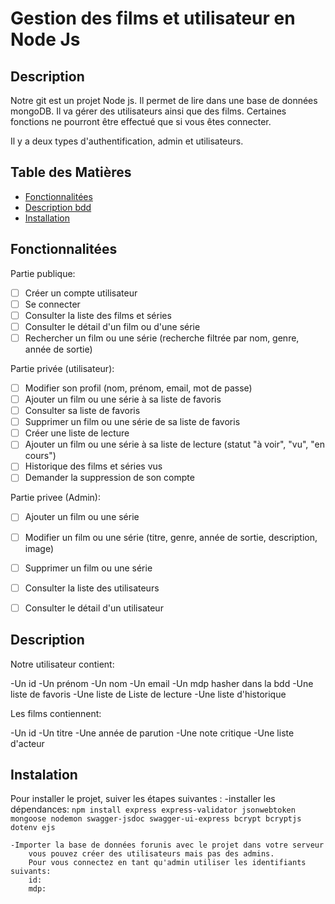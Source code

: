# Gestion des films et utilisateur en Node Js

## Description
Notre git est un projet Node js. Il permet de lire dans une base de données mongoDB. Il va gérer des utilisateurs ainsi que des films. Certaines fonctions ne pourront être effectué que si vous êtes connecter.

Il y a deux types d'authentification, admin et utilisateurs.

## Table des Matières
- [Fonctionnalitées](#fonctionnalité)
- [Description bdd](#description)
- [Installation](#installation)

## Fonctionnalitées

Partie publique:

- [ ] Créer un compte utilisateur
- [ ] Se connecter
- [ ] Consulter la liste des films et séries
- [ ] Consulter le détail d'un film ou d'une série
- [ ] Rechercher un film ou une série (recherche filtrée par nom, genre, année de sortie)

Partie privée (utilisateur):

- [ ] Modifier son profil (nom, prénom, email, mot de passe)
- [ ] Ajouter un film ou une série à sa liste de favoris
- [ ] Consulter sa liste de favoris
- [ ] Supprimer un film ou une série de sa liste de favoris
- [ ] Créer une liste de lecture
- [ ] Ajouter un film ou une série à sa liste de lecture (statut "à voir", "vu", "en cours")
- [ ] Historique des films et séries vus
- [ ] Demander la suppression de son compte

Partie privee (Admin):

- [ ] Ajouter un film ou une série
- [ ] Modifier un film ou une série (titre, genre, année de sortie, description, image)
- [ ] Supprimer un film ou une série
- [ ] Consulter la liste des utilisateurs
- [ ] Consulter le détail d'un utilisateur


## Description

Notre utilisateur contient:

-Un id
-Un prénom
-Un nom
-Un email
-Un mdp hasher dans la bdd
-Une liste de favoris
-Une liste de Liste de lecture
-Une liste d'historique

Les films contiennent:

-Un id
-Un titre
-Une année de parution
-Une note critique
-Une liste d'acteur

## Instalation

Pour installer le projet, suiver les étapes suivantes : 
    -installer les dépendances:
    ```npm install express express-validator jsonwebtoken mongoose nodemon swagger-jsdoc swagger-ui-express bcrypt bcryptjs dotenv ejs```

    -Importer la base de données forunis avec le projet dans votre serveur
        vous pouvez créer des utilisateurs mais pas des admins.
        Pour vous connectez en tant qu'admin utiliser les identifiants suivants:
        id:
        mdp:

